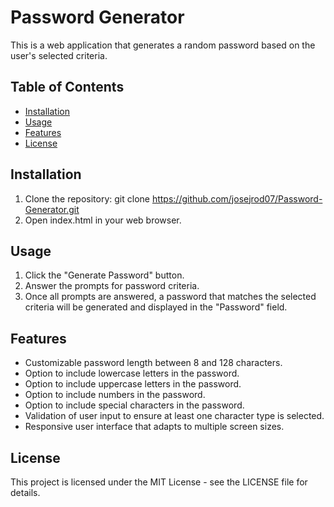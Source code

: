 # Password Generator

This is a web application that generates a random password based on the user's selected criteria.

## Table of Contents

- [Installation](#installation)
- [Usage](#usage)
- [Features](#features)
- [License](#license)

## Installation
1. Clone the repository: git clone https://github.com/josejrod07/Password-Generator.git
2. Open index.html in your web browser.

## Usage
1. Click the "Generate Password" button.
2. Answer the prompts for password criteria.
3. Once all prompts are answered, a password that matches the selected criteria will be generated and displayed in the "Password" field.

## Features
- Customizable password length between 8 and 128 characters.
- Option to include lowercase letters in the password.
- Option to include uppercase letters in the password.
- Option to include numbers in the password.
- Option to include special characters in the password.
- Validation of user input to ensure at least one character type is selected.
- Responsive user interface that adapts to multiple screen sizes.

## License
This project is licensed under the MIT License - see the LICENSE file for details.
